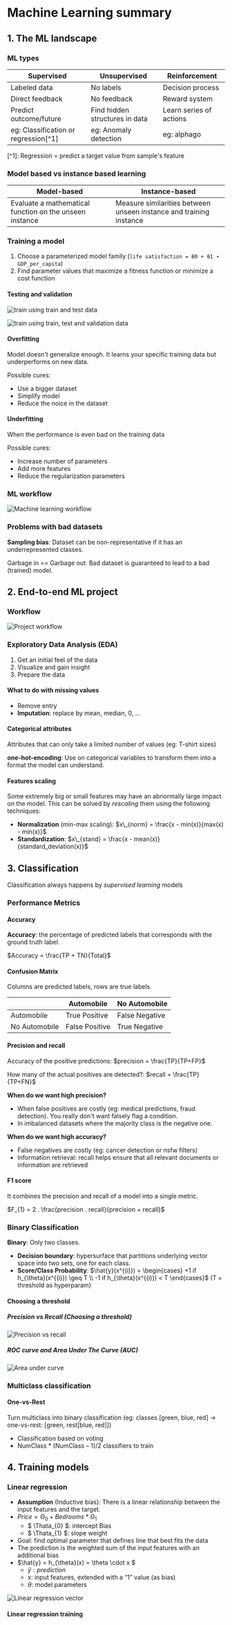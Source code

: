 # Machine Learning summary

## 1. The ML landscape

### ML types

| Supervised                             | Unsupervised                   | Reinforcement           |
| -------------------------------------- | ------------------------------ | ----------------------- |
| Labeled data                           | No labels                      | Decision process        |
| Direct feedback                        | No feedback                    | Reward system           |
| Predict outcome/future                 | Find hidden structures in data | Learn series of actions |
| eg: Classification or regression\[^1\] | eg: Anomaly detection          | eg: alphago             |

\[^1\]: Regression = predict a target value from sample's feature

### Model based vs instance based learning

| Model-based                                             | Instance-based                                                     |
| ------------------------------------------------------- | ------------------------------------------------------------------ |
| Evaluate a mathematical function on the unseen instance | Measure similarities between unseen instance and training instance |

### Training a model

1. Choose a parameterized model family (`life satisfaction = θ0 + θ1 ∙ GDP_per_capita`)
1. Find parameter values that maximize a fitness function or minimize a cost function

#### Testing and validation

![train using train and test data](./img/testing_train_test.png)

![train using train, test and validation data](./img/testing_train_test_val_png)

#### Overfitting

Model doesn't generalize enough. It learns your specific training data but underperforms on new data.

Possible cures:

- Use a bigger dataset
- Simplify model
- Reduce the noice in the dataset

#### Underfitting

When the performance is even bad on the training data

Possible cures:

- Increase number of parameters
- Add more features
- Reduce the regularization parameters

### ML workflow

![Machine learning workflow](./img/ml_workflow.png)

### Problems with bad datasets

**Sampling bias**: Dataset can be non-representative if it has an underrepresented classes.

Garbage in == Garbage out: Bad dataset is guaranteed to lead to a bad (trained) model.

## 2. End-to-end ML project

### Workflow

![Project workflow](./img/project_workflow.png)

### Exploratory Data Analysis (EDA)

1. Get an initial feel of the data
1. Visualize and gain insight
1. Prepare the data

#### What to do with missing values

- Remove entry
- **Imputation**: replace by mean, median, 0, ...

#### Categorical attributes

Attributes that can only take a limited number of values (eg: T-shirt sizes)

**one-hot-encoding**: Use on categorical variables to transform them into a format the model can understand.

#### Features scaling

Some extremely big or small features may have an abnormally large impact on the model.
This can be solved by _rescaling_ them using the following techniques:

- **Normalization** (min-max scaling): $x\_{norm} = \frac{x - min(x)}{max(x) - min(x)}$
- **Standardization**: $x\_{stand} = \frac{x - mean(x)}{standard_deviation(x)}$

## 3. Classification

Classification always happens by _supervised learning_ models

### Performance Metrics

#### Accuracy

**Accuracy**: the percentage of predicted labels that corresponds with the ground truth label.

$Accuracy = \frac{TP + TN}{Total}$

#### Confusion Matrix

Columns are predicted labels, rows are true labels

|               | Automobile     | No Automobile  |
| ------------- | -------------- | -------------- |
| Automobile    | True Positive  | False Negative |
| No Automobile | False Positive | True Negative  |

#### Precision and recall

Accuracy of the positive predictions: $precision = \frac{TP}{TP+FP}$

How many of the actual positives are detected?: $recall = \frac{TP}{TP+FN}$

**When do we want high precision?**

- When false positives are costly (eg: medical predictions, fraud detection). You really don't want falsely flag a condition.
- In imbalanced datasets where the majority class is the negative one.

**When do we want high accuracy?**

- False negatives are costly (eg: cancer detection or nsfw filters)
- Information retrieval: recall helps ensure that all relevant documents or information are retrieved

#### F1 score

It combines the precision and recall of a model into a single metric.

$F_{1} = 2 . \frac{precision . recall}{precision + recall}$

### Binary Classification

**Binary**: Only two classes.

- **Decision boundary**: hypersurface that partitions underlying vector space into two sets, one for each class.
- **Score/Class Probability**: $\hat{y}(x^{(i)}) = \begin{cases} +1   if h_{\theta}(x^{(i)}) \geq T \\ -1   if h_{\theta}(x^{(i)}) < T \end{cases}$   (T = threshold as hyperparam)

#### Choosing a threshold

##### Precision vs Recall (Choosing a threshold)

![Precision vs recall](./img/precision_vs_recall.png)

##### ROC curve and Area Under The Curve (AUC)

![Area under curve](./img/AUC.png)

### Multiclass classification

#### One-vs-Rest

Turn multiclass into binary classification (eg: classes [green, blue, red] -> one-vs-rest: [green, rest[blue, red]])

- Classification based on voting
- NumClass * (NumClass – 1)/2 classifiers to train

## 4. Training models

### Linear regression

- **Assumption** (Inductive bias): There is a linear relationship between the input features and the target.
- $Price = \Theta_{0} + Bedrooms * \Theta_{1}$
  - $ \Thata_{0} $: intercept Bias
  - $ \Thata_{1} $: slope weight
- Goal: find optimal parameter that defines line that best fits the data
- The prediction is the weighted sum of the input features with an additional bias
- $\hat{y} = h_{\theta}(x) = \theta \cdot x $
  - $\hat{y}: prediction$
  - x: input features, extended with a “1” value (as bias)
  - $\theta$: model parameters

![Linear regression vector](./img/linreg_vector.png)


####  Linear regression training


